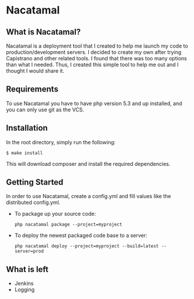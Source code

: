 Nacatamal
=========

## What is Nacatamal?

Nacatamal is a deployment tool that I created to help me launch my code to production/development servers. I decided to 
create my own after trying Capistrano and other related tools. I found that there was too many options than what
I needed. Thus, I created this simple tool to help me out and I thought I would share it.

## Requirements

To use Nacatamal you have to have php version 5.3 and up installed, and you can only use git as the VCS.

## Installation

In the root directory, simply run the following:
```
$ make install
```
This will download composer and install the required dependencies.

## Getting Started

In order to use Nacatamal, create a config.yml and fill values like the distributed config.yml.

*   To package up your source code:

        php nacatamal package --project=myproject

*   To deploy the newest packaged code base to a server:

        php nacatamal deploy --project=myproject --build=latest --server=prod

## What is left

- Jenkins
- Logging
